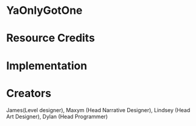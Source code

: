 # YaOnlyGotOne

# Resource Credits

# Implementation

# Creators
James(Level designer), Maxym (Head Narrative Designer), Lindsey (Head Art Designer), Dylan (Head Programmer)
